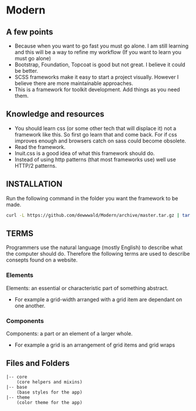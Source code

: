 # Modern

## A few points
- Because when you want to go fast you must go alone. I am still learning and this will be a way to refine my workflow (If you want to learn you must go alone)
- Bootstrap, Foundation, Topcoat is good but not great. I believe it could be better.
- SCSS frameworks make it easy to start a project visually. However I believe there are more maintainable approaches.
- This is a framework for toolkit development. Add things as you need them.

## Knowledge and resources
- You should learn css (or some other tech that will displace it) not a framework like this. So first go learn that and come back. For if css improves enough and browsers catch on sass could become obsolete.
- Read the framework.
- Inuit.css is a good idea of what this framework should do.
- Instead of using http patterns (that most frameworks use) well use HTTP/2 patterns.

## INSTALLATION

Run the following command in the folder you want the framework to be made.

```bash
curl -L https://github.com/dewwwald/Modern/archive/master.tar.gz | tar zx --strip 1
```

## TERMS

Programmers use the natural language (mostly English) to describe what the computer should do. Therefore the following terms are used to describe consepts found on a website.

### Elements
Elements: an essential or characteristic part of something abstract.
- For example a grid-width arranged with a grid item are dependant on one another.

### Components
Components: a part or an element of a larger whole.
- For example a grid is an arrangement of grid items and grid wraps


## Files and Folders

```
|-- core
	(core helpers and mixins)
|-- base
	(base styles for the app)
|-- theme
	(color theme for the app)
```
